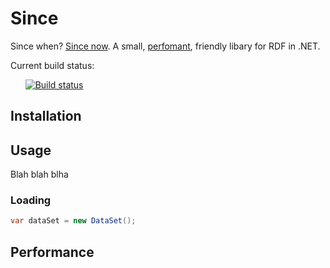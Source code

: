 # Since

Since when? [Since now](http://rawlinson.github.io/Since). A small, [perfomant](#performance), friendly libary for RDF in .NET.

Current build status:

&nbsp;&nbsp;&nbsp;&nbsp;&nbsp;&nbsp;[![Build status](https://ci.appveyor.com/api/projects/status/s5mvydbwms8p7vg0?svg=true)](https://ci.appveyor.com/project/rawlinson/since)

## Installation

## Usage

Blah blah blha

### Loading
```C#
var dataSet = new DataSet();
```

## Performance
